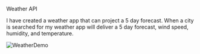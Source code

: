 Weather API

I have created a weather app that can project a 5 day forecast.
When a city is searched for my weather app will deliver a 5 day forecast, wind speed, humidity, and temperature.


![WeatherDemo](/assets/Weather-Forecast.pngassets/Weather-Forecast.png)



